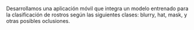 Desarrollamos una aplicación móvil que integra un modelo entrenado para la clasificación de rostros según las siguientes clases: blurry, hat, mask, y otras posibles oclusiones.
